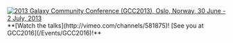 <div class='center'><a href='/Events/GCC2013/'><img src='/Images/Logos/GCC2013Logo400.png' alt='2013 Galaxy Community Conference (GCC2013), Oslo, Norway, 30 June - 2 July, 2013'  /></a>
<br />**[Watch the talks](http://vimeo.com/channels/581875)!  [See you at GCC2016](/Events/GCC2016)!**
</div>
